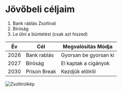 # Jövőbeli céljaim

1. Bank rablás Zsoltival
2. Bíróság
3. Le ülni a büntetést (csak azt hiszed)

| Év |     Cél     |      Megvalósítás Módja
|----|--------|---------------
|2026|Bank rablás|Gyorsan be gyorsan ki
|2027|Bíróság|El kaptak a cigányok
|2030|Prison Break|Kezdjük elölről

![Zsoltirolkép](https://upload.wikimedia.org/wikipedia/commons/thumb/4/4e/Macaca_nigra_self-portrait_large.jpg/800px-Macaca_nigra_self-portrait_large.jpg)